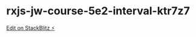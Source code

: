 # rxjs-jw-course-5e2-interval-ktr7z7

[Edit on StackBlitz ⚡️](https://stackblitz.com/edit/rxjs-jw-course-5e2-interval-ktr7z7)